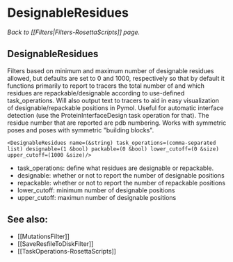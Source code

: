 # DesignableResidues
*Back to [[Filters|Filters-RosettaScripts]] page.*
## DesignableResidues

Filters based on minimum and maximum number of designable residues allowed, but defaults are set to 0 and 1000, respectively so that by default it functions primarily to report to tracers the total number of and which residues are repackable/designable according to use-defined task\_operations. Will also output text to tracers to aid in easy visualization of designable/repackable positions in Pymol. Useful for automatic interface detection (use the ProteinInterfaceDesign task operation for that). The residue number that are reported are pdb numbering. Works with symmetric poses and poses with symmetric "building blocks".

```
<DesignableResidues name=(&string) task_operations=(comma-separated list) designable=(1 &bool) packable=(0 &bool) lower_cutoff=(0 &size) upper_cutoff=(1000 &size)/>
```

-   task\_operations: define what residues are designable or repackable.
-   designable: whether or not to report the number of designable positions
-   repackable: whether or not to report the number of repackable positions
-   lower\_cutoff: minimum number of designable positions
-   upper\_cutoff: maximun number of designable positions

## See also:

* [[MutationsFilter]]
* [[SaveResfileToDiskFilter]]
* [[TaskOperations-RosettaScripts]]
